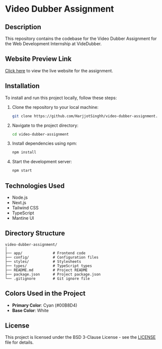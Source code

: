 # Video Dubber Assignment

## Description
This repository contains the codebase for the Video Dubber Assignment for the Web Development Internship at VideDubber.

## Website Preview Link
[Click here](https://video-dubber-assignment.vercel.app/) to view the live website for the assignment. 

## Installation
To install and run this project locally, follow these steps:

1. Clone the repository to your local machine:
   ```bash
   git clone https://github.com/HarjjotSinghh/video-dubber-assignment.git
   ```

2. Navigate to the project directory:
   ```bash
   cd video-dubber-assignment
   ```

3. Install dependencies using npm:
   ```bash
   npm install
   ```


4. Start the development server:
   ```bash
   npm start
   ```

## Technologies Used
- Node.js
- Next.js
- Tailwind CSS
- TypeScript
- Mantine UI

## Directory Structure
```
video-dubber-assignment/
│
├── app/              # Frontend code
├── config/           # Configuration files
├── styles/           # Stylesheets
├── types/            # TypeScript types
├── README.md         # Project README
├── package.json      # Project package.json
└── .gitignore        # Git ignore file
```

## Colors Used in the Project
- **Primary Color**: Cyan (#00B8D4) 
- **Base Color**: White 

## License
This project is licensed under the BSD 3-Clause License - see the [LICENSE](LICENSE) file for details.